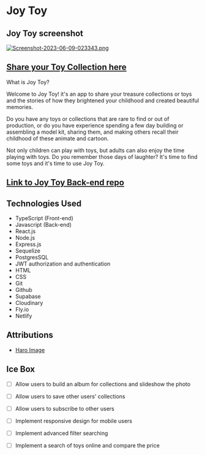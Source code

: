 # Joy Toy

## Joy Toy screenshot

[![Screenshot-2023-06-09-023343.png](https://i.postimg.cc/d1XT8fn0/Screenshot-2023-06-09-023343.png)](https://postimg.cc/DJrZhB9V)

## [Share your Toy Collection here](https://joy-toy.netlify.app/)

What is Joy Toy?

Welcome to Joy Toy! it's an app to share your treasure collections or toys and the stories of how they brightened your childhood and created beautiful memories. 

Do you have any toys or collections that are rare to find or out of production, or do you have experience spending a few day building or assembling a model kit, sharing them, and making others recall their childhood of these animate and cartoon.

Not only children can play with toys, but adults can also enjoy the time playing with toys. Do you remember those days of laughter? It's time to find some toys and it's time to use Joy Toy.

## [Link to Joy Toy Back-end repo](https://github.com/kyj666pao/joy-toy-back-end)

## Technologies Used
* TypeScript (Front-end)
* Javascript (Back-end)
* React.js
* Node.js
* Express.js
* Sequelize
* PostgresSQL
* JWT authorization and authentication
* HTML
* CSS
* Git
* Github
* Supabase
* Cloudinary
* Fly.io
* Netlify

## Attributions
* [Haro Image](https://gundamonroblox.fandom.com/wiki/Haro?file=2014_NikeTube_Studios_Haro.png)

## Ice Box
- [ ] Allow users to build an album for collections and slideshow the photo
- [ ] Allow users to save other users' collections
- [ ] Allow users to subscribe to other users
- [ ] Implement responsive design for mobile users
- [ ] Implement advanced filter searching
- [ ] Implement a search of toys online and compare the price






